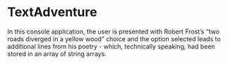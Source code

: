 # TextAdventure
In this console application, the user is presented with Robert Frost’s “two roads diverged in a yellow wood” choice and the option selected leads to additional lines from his poetry - which, technically speaking, had been stored in an array of string arrays. 
